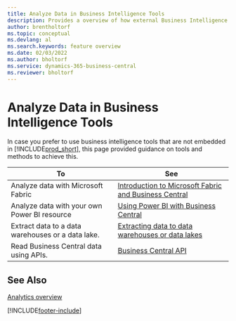```yaml
---
title: Analyze Data in Business Intelligence Tools
description: Provides a overview of how external Business Intelligence tools can interact with Business Central data.
author: brentholtorf
ms.topic: conceptual
ms.devlang: al
ms.search.keywords: feature overview
ms.date: 02/03/2022
ms.author: bholtorf
ms.service: dynamics-365-business-central
ms.reviewer: bholtorf
---
```

# Analyze Data in Business Intelligence Tools

In case you prefer to use business intelligence tools that are not embedded in [!INCLUDE[prod_short](includes/prod_short.md)], this page provided guidance on tools and methods to achieve this.

| To | See |
| --- | --- |
|Analyze data with Microsoft Fabric| [Introduction to Microsoft Fabric and Business Central](admin-fabric.md) |
|Analyze data with your own Power BI resource| [Using Power BI with Business Central](admin-powerbi.md) |
|Extract data to a data warehouses or a data lake. |[Extracting data to data warehouses or data lakes](/dynamics365/business-central/dev-itpro/performance/performance-developer?toc=/dynamics365/business-central/toc.json#efficient-extracts-to-data-lakes-or-data-warehouses)|
|Read Business Central data using APIs.| [Business Central API](/dynamics365/business-central/dev-itpro/api-reference/v2.0?toc=/dynamics365/business-central/toc.json) |

## See Also

[Analytics overview](reports-bi-reporting.md)


[!INCLUDE[footer-include](includes/footer-banner.md)]